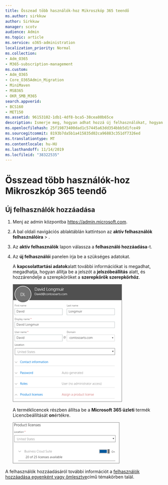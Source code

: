 ```yaml
---
title: Összead több használók-hoz Mikroszkóp 365 teendő
ms.author: sirkkuw
author: Sirkkuw
manager: scotv
audience: Admin
ms.topic: article
ms.service: o365-administration
localization_priority: Normal
ms.collection:
- Adm_O365
- M365-subscription-management
ms.custom:
- Adm_O365
- Core_O365Admin_Migration
- MiniMaven
- MSB365
- OKR_SMB_M365
search.appverid:
- BCS160
- MET150
ms.assetid: 96153102-1db1-4df8-bca5-38cea80b65ce
description: Ismerje meg, hogyan adhat hozzá új felhasználókat, hogyan biztosítsa eszközeiket, és hogyan rendelhet szerepköröket a Microsoft 365 Business-ben.
ms.openlocfilehash: 25f19873400dad1c57445a63dd354bbb5d1fce49
ms.sourcegitcommit: 8193b7da5b1a415835d02ca96883c351df7326ed
ms.translationtype: MT
ms.contentlocale: hu-HU
ms.lasthandoff: 11/14/2019
ms.locfileid: "38322535"
---
```

# <a name="add-more-users-to-microsoft-365-business"></a>Összead több használók-hoz Mikroszkóp 365 teendő

## <a name="add-new-users"></a>Új felhasználók hozzáadása

1. Menj az admin központba <a href="https://go.microsoft.com/fwlink/p/?linkid=837890" target="_blank">https://admin.microsoft.com</a>. 
2. A bal oldali navigációs ablaktáblán kattintson az **aktív felhasználók** **felhasználóira** \> .
3. Az **aktív felhasználók** lapon válassza a **felhasználó hozzáadása**-t.
4. Az **új felhasználói** panelen írja be a szükséges adatokat. 
  
    A **kapcsolattartási adatok**alatt további információkat is megadhat, megadhatja, hogyan állítja be a jelszót a **jelszóbeállítás** alatt, és hozzárendelje a szerepköröket a **szerepkörök szerepkörhöz**.
      
    ![Enter user information in the New user card](media/f04d39ca-48be-4868-8330-8552a4754c8b.png)
      
    A terméklicencek részben állítsa be a **Microsoft 365 üzleti** termék Licencbeállítását **on**értékre.
      
    ![Set the license setting to On position](media/7404f7f7-93bc-44a3-9ffb-4208b5b17402.png)
  
A felhasználók hozzáadásáról további információt a [felhasználók hozzáadása egyenként vagy ömlesztve](https://docs.microsoft.com/office365/admin/add-users/add-users)című témakörben talál.
  

